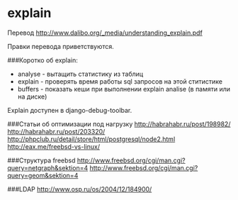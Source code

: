 # explain
Перевод http://www.dalibo.org/_media/understanding_explain.pdf

Правки перевода приветствуются.

###Коротко об explain:

- analyse - вытащить статистику из таблиц
- explain - проверять время работы sql запросов на этой ститистике
- buffers - показать кеши при выполнении explain analise (в памяти или на диске)

Explain доступен в django-debug-toolbar.

###Статьи об оптимизации под нагрузку
http://habrahabr.ru/post/198982/
http://habrahabr.ru/post/203320/
http://phpclub.ru/detail/store/html/postgresql/node2.html
http://eax.me/freebsd-vs-linux/

###Структура freebsd
http://www.freebsd.org/cgi/man.cgi?query=netgraph&sektion=4
http://www.freebsd.org/cgi/man.cgi?query=geom&sektion=4

###LDAP
http://www.osp.ru/os/2004/12/184900/

